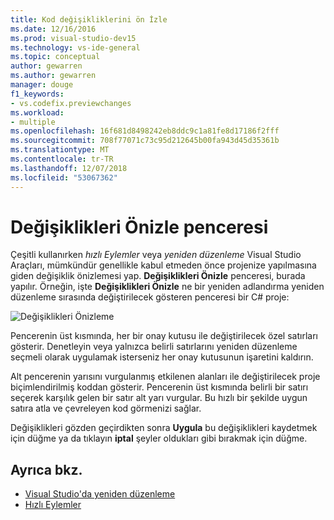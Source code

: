 ```yaml
---
title: Kod değişikliklerini ön İzle
ms.date: 12/16/2016
ms.prod: visual-studio-dev15
ms.technology: vs-ide-general
ms.topic: conceptual
author: gewarren
ms.author: gewarren
manager: douge
f1_keywords:
- vs.codefix.previewchanges
ms.workload:
- multiple
ms.openlocfilehash: 16f681d8498242eb8ddc9c1a81fe8d17186f2fff
ms.sourcegitcommit: 708f77071c73c95d212645b00fa943d45d35361b
ms.translationtype: MT
ms.contentlocale: tr-TR
ms.lasthandoff: 12/07/2018
ms.locfileid: "53067362"
---
```

# <a name="preview-changes-window"></a>Değişiklikleri Önizle penceresi

Çeşitli kullanırken *hızlı Eylemler* veya *yeniden düzenleme* Visual Studio Araçları, mümkündür genellikle kabul etmeden önce projenize yapılmasına giden değişiklik önizlemesi yap. **Değişiklikleri Önizle** penceresi, burada yapılır.  Örneğin, işte **Değişiklikleri Önizle** ne bir yeniden adlandırma yeniden düzenleme sırasında değiştirilecek gösteren penceresi bir C# proje:

![Değişiklikleri Önizleme](media/previewchanges.png)

Pencerenin üst kısmında, her bir onay kutusu ile değiştirilecek özel satırları gösterir. Denetleyin veya yalnızca belirli satırlarını yeniden düzenleme seçmeli olarak uygulamak isterseniz her onay kutusunun işaretini kaldırın.

Alt pencerenin yarısını vurgulanmış etkilenen alanları ile değiştirilecek proje biçimlendirilmiş koddan gösterir. Pencerenin üst kısmında belirli bir satırı seçerek karşılık gelen bir satır alt yarı vurgular. Bu hızlı bir şekilde uygun satıra atla ve çevreleyen kod görmenizi sağlar.

Değişiklikleri gözden geçirdikten sonra **Uygula** bu değişiklikleri kaydetmek için düğme ya da tıklayın **iptal** şeyler oldukları gibi bırakmak için düğme.

## <a name="see-also"></a>Ayrıca bkz.

- [Visual Studio'da yeniden düzenleme](../ide/refactoring-in-visual-studio.md)
- [Hızlı Eylemler](../ide/quick-actions.md)

